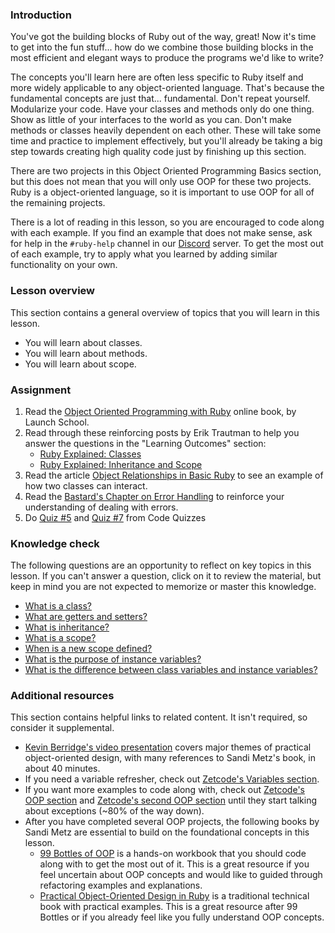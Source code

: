 ### Introduction

You've got the building blocks of Ruby out of the way, great! Now it's time to get into the fun stuff... how do we combine those building blocks in the most efficient and elegant ways to produce the programs we'd like to write?

The concepts you'll learn here are often less specific to Ruby itself and more widely applicable to any object-oriented language. That's because the fundamental concepts are just that... fundamental. Don't repeat yourself. Modularize your code. Have your classes and methods only do one thing. Show as little of your interfaces to the world as you can. Don't make methods or classes heavily dependent on each other. These will take some time and practice to implement effectively, but you'll already be taking a big step towards creating high quality code just by finishing up this section.

There are two projects in this Object Oriented Programming Basics section, but this does not mean that you will only use OOP for these two projects. Ruby is a object-oriented language, so it is important to use OOP for all of the remaining projects.

There is a lot of reading in this lesson, so you are encouraged to code along with each example. If you find an example that does not make sense, ask for help in the `#ruby-help` channel in our [Discord](https://discord.gg/fbFCkYabZB) server. To get the most out of each example, try to apply what you learned by adding similar functionality on your own.

### Lesson overview

This section contains a general overview of topics that you will learn in this lesson.

- You will learn about classes.
- You will learn about methods.
- You will learn about scope.

### Assignment

<div class="lesson-content__panel" markdown="1">

1. Read the [Object Oriented Programming with Ruby](https://launchschool.com/books/oo_ruby) online book, by Launch School.
1. Read through these reinforcing posts by Erik Trautman to help you answer the questions in the "Learning Outcomes" section:
    - [Ruby Explained: Classes](http://www.eriktrautman.com/posts/ruby-explained-classes)
    - [Ruby Explained: Inheritance and Scope](http://www.eriktrautman.com/posts/ruby-explained-inheritance-and-scope)
1. Read the article [Object Relationships in Basic Ruby](https://medium.com/@marcellamaki/object-relationships-in-basic-ruby-1af5773fff48) to see an example of how two classes can interact.
1. Read the [Bastard's Chapter on Error Handling](http://ruby.bastardsbook.com/chapters/exception-handling/) to reinforce your understanding of dealing with errors.
1. Do [Quiz #5](http://www.codequizzes.com/ruby/beginner/intro-object-oriented-programming) and [Quiz #7](http://www.codequizzes.com/ruby/beginner/modules-classes-inheritance) from Code Quizzes

</div>

### Knowledge check

The following questions are an opportunity to reflect on key topics in this lesson. If you can't answer a question, click on it to review the material, but keep in mind you are not expected to memorize or master this knowledge.

- <a class="knowledge-check-link" href="https://launchschool.com/books/oo_ruby/read/the_object_model#classesdefineobjects">What is a class?</a>
- <a class="knowledge-check-link" href="https://www.eriktrautman.com/posts/ruby-explained-classes">What are getters and setters?</a>
- <a class="knowledge-check-link" href="https://www.eriktrautman.com/posts/ruby-explained-classes">What is inheritance?</a>
- <a class="knowledge-check-link" href="https://www.eriktrautman.com/posts/ruby-explained-inheritance-and-scope">What is a scope?</a>
- <a class="knowledge-check-link" href="https://www.eriktrautman.com/posts/ruby-explained-inheritance-and-scope">When is a new scope defined?</a>
- <a class="knowledge-check-link" href="https://launchschool.com/books/oo_ruby/read/classes_and_objects_part1#instancevariables">What is the purpose of instance variables?</a>
- <a class="knowledge-check-link" href="https://www.eriktrautman.com/posts/ruby-explained-classes">What is the difference between class variables and instance variables?</a>

### Additional resources

This section contains helpful links to related content. It isn't required, so consider it supplemental.

- [Kevin Berridge's video presentation](http://vimeo.com/91672848) covers major themes of practical object-oriented design, with many references to Sandi Metz's book, in about 40 minutes.
- If you need a variable refresher, check out [Zetcode's Variables section](https://zetcode.com/lang/rubytutorial/variables/).
- If you want more examples to code along with, check out [Zetcode's OOP section](http://zetcode.com/lang/rubytutorial/oop/) and [Zetcode's second OOP section](https://zetcode.com/lang/rubytutorial/oop2/) until they start talking about exceptions (~80% of the way down).
- After you have completed several OOP projects, the following books by Sandi Metz are essential to build on the foundational concepts in this lesson.
  - [99 Bottles of OOP](https://sandimetz.com/99bottles) is a hands-on workbook that you should code along with to get the most out of it. This is a great resource if you feel uncertain about OOP concepts and would like to guided through refactoring examples and explanations.
  - [Practical Object-Oriented Design in Ruby](https://www.poodr.com/) is a traditional technical book with practical examples. This is a great resource after 99 Bottles or if you already feel like you fully understand OOP concepts.
